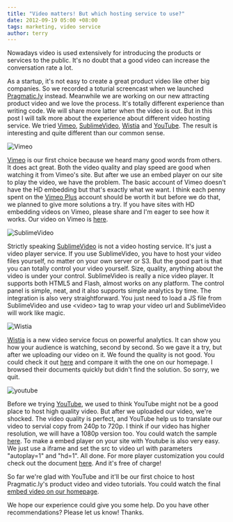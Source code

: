 ```yaml
---
title: "Video matters! But which hosting service to use?"
date: 2012-09-19 05:00 +08:00
tags: marketing, video service
author: terry
---
```


Nowadays video is used extensively for introducing the products or services to the public. It's no doubt that a good video can increase the conversation rate a lot.

As a startup, it's not easy to create a great product video like other big companies. So we recorded a toturial screencast when we launched [Pragmatic.ly](https://pragmatic.ly) instead. Meanwhile we are working on our new attracting product video and we love the process. It's totally different experience than writing code. We will share more latter when the video is out. But in this post I will talk more about the experience about different video hosting service. We tried [Vimeo](http://vimeo.com/), [SublimeVideo](http://sublimevideo.net/), [Wistia](http://wistia.com/) and [YouTube](http://www.youtube.com/).  The result is interesting and quite different than our common sense.

![Vimeo](/how-we-choose-the-right-video-service-for-us/vimeologo.svg "Vimeo")

[Vimeo](http://vimeo.com) is our first choice because we heard many good words from others. It does act great. Both the video quality and play speed are good when watching it from Vimeo's site. But after we use an embed player on our site to play the video, we have the problem. The basic account of Vimeo doesn't have the HD embedding but that's exactly what we want. I think each penny spent on the [Vimeo Plus](http://vimeo.com/plus) account should be worth it but before we do that, we planned to give more solutions a try. If you have sites with HD embedding videos on Vimeo, please share and I'm eager to see how it works. Our video on Vimeo is [here](https://vimeo.com/44030280).

![SublimeVideo](/how-we-choose-the-right-video-service-for-us/slv.png "SublimeVideo")

Strictly speaking [SublimeVideo](http://sublimevideo.net/) is not a video hosting service. It's just a video player service. If you use SublimeVideo, you have to host your video files yourself, no matter on your own server or S3. But the good part is that you can totally control your video yourself. Size, quality, anything about the video is under your control. SublimeVideo is really a nice video player. It supports both HTML5 and Flash, almost works on any platform. The control panel is simple, neat, and it also supports simple analytics by time. The integration is also very straightforward. You just need to load a JS file from SublimeVideo and use &lt;video&gt; tag to wrap your video url and SublimeVideo will work like magic.

![Wistia](/how-we-choose-the-right-video-service-for-us/wistia.png "Wistia")

[Wistia](http://wistia.com) is a new video service focus on powerful analytics. It can show you how your audience is watching, second by second. So we gave it a try, but after we uploading our video on it. We found the quality is not good. You could check it out [here](http://poshboytl.wistia.com/medias/5jsseu9vom) and compare it with the one on our homepage. I browsed their documents quickly but didn't find the solution. So sorry, we quit.

![youtube](/how-we-choose-the-right-video-service-for-us/youtube.png "Youtube")

Before we trying [YouTube](http://youtube.com), we used to think YouTube might not be a good place to host high quality video. But after we uploaded our video, we're shocked. The video quality is perfect, and YouTube help us to translate our video to servial copy from 240p to 720p. I think if our video has higher resolution, we will have a 1080p version too. You could watch the sample [here](http://www.youtube.com/watch?v=OMMDL7I_eaQ&feature=youtu.be&hd=1). To make a embed player on your site with Youtube is also very easy. We just use a iframe and set the src to video url with parameters "autoplay=1" and "hd=1". All done. For more player customization you could check out the document [here](http://code.google.com/apis/youtube/player_parameters.html). And it's free of charge!

So far we're glad with YouTube and it'll be our first choice to host Pragmatic.ly's product video and video tutorials. You could watch the final [embed video on our homepage](https://pragmatic.ly/).

We hope our experience could give you some help. Do you have other recommendations? Please let us know! Thanks.


